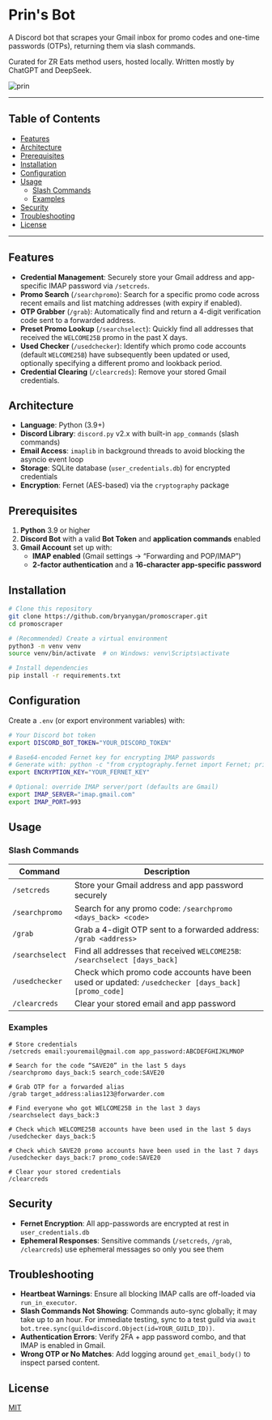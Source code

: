 # Prin's Bot  

A Discord bot that scrapes your Gmail inbox for promo codes and one-time passwords (OTPs), returning them via slash commands.

Curated for ZR Eats method users, hosted locally. Written mostly by ChatGPT and DeepSeek.

<picture>
  <img alt="prin" src="https://i.imgur.com/r0IGEAc.png">
</picture>

---

## Table of Contents
- [Features](#features)
- [Architecture](#architecture)
- [Prerequisites](#prerequisites)
- [Installation](#installation)
- [Configuration](#configuration)
- [Usage](#usage)
  - [Slash Commands](#slash-commands)
  - [Examples](#examples)
- [Security](#security)
- [Troubleshooting](#troubleshooting)
- [License](#license)

---

## Features

- **Credential Management**: Securely store your Gmail address and app-specific IMAP password via `/setcreds`.
- **Promo Search** (`/searchpromo`): Search for a specific promo code across recent emails and list matching addresses (with expiry if enabled).
- **OTP Grabber** (`/grab`): Automatically find and return a 4-digit verification code sent to a forwarded address.
- **Preset Promo Lookup** (`/searchselect`): Quickly find all addresses that received the `WELCOME25B` promo in the past X days.
- **Used Checker** (`/usedchecker`): Identify which promo code accounts (default `WELCOME25B`) have subsequently been updated or used, optionally specifying a different promo and lookback period.
- **Credential Clearing** (`/clearcreds`): Remove your stored Gmail credentials.

## Architecture

- **Language**: Python (3.9+)
- **Discord Library**: `discord.py` v2.x with built-in `app_commands` (slash commands)
- **Email Access**: `imaplib` in background threads to avoid blocking the asyncio event loop
- **Storage**: SQLite database (`user_credentials.db`) for encrypted credentials
- **Encryption**: Fernet (AES-based) via the `cryptography` package

## Prerequisites

1. **Python** 3.9 or higher
2. **Discord Bot** with a valid **Bot Token** and **application commands** enabled
3. **Gmail Account** set up with:
   - **IMAP enabled** (Gmail settings → “Forwarding and POP/IMAP”)
   - **2-factor authentication** and a **16-character app-specific password**

## Installation

```bash
# Clone this repository
git clone https://github.com/bryanygan/promoscraper.git
cd promoscraper

# (Recommended) Create a virtual environment
python3 -m venv venv
source venv/bin/activate  # on Windows: venv\Scripts\activate

# Install dependencies
pip install -r requirements.txt
```

## Configuration

Create a `.env` (or export environment variables) with:

```bash
# Your Discord bot token
export DISCORD_BOT_TOKEN="YOUR_DISCORD_TOKEN"

# Base64-encoded Fernet key for encrypting IMAP passwords
# Generate with: python -c "from cryptography.fernet import Fernet; print(Fernet.generate_key().decode())"
export ENCRYPTION_KEY="YOUR_FERNET_KEY"

# Optional: override IMAP server/port (defaults are Gmail)
export IMAP_SERVER="imap.gmail.com"
export IMAP_PORT=993
```

## Usage

### Slash Commands

| Command             | Description                                                                                         |
|---------------------|-----------------------------------------------------------------------------------------------------|
| `/setcreds`         | Store your Gmail address and app password securely                                                  |
| `/searchpromo`      | Search for any promo code: `/searchpromo <days_back> <code>`                                        |
| `/grab`             | Grab a 4-digit OTP sent to a forwarded address: `/grab <address>`                                   |
| `/searchselect`     | Find all addresses that received `WELCOME25B`: `/searchselect [days_back]`                          |
| `/usedchecker`      | Check which promo code accounts have been used or updated: `/usedchecker [days_back] [promo_code]`  |
| `/clearcreds`       | Clear your stored email and app password                                                            |

### Examples

```text
# Store credentials
/setcreds email:youremail@gmail.com app_password:ABCDEFGHIJKLMNOP

# Search for the code “SAVE20” in the last 5 days
/searchpromo days_back:5 search_code:SAVE20

# Grab OTP for a forwarded alias
/grab target_address:alias123@forwarder.com

# Find everyone who got WELCOME25B in the last 3 days
/searchselect days_back:3

# Check which WELCOME25B accounts have been used in the last 5 days
/usedchecker days_back:5

# Check which SAVE20 promo accounts have been used in the last 7 days
/usedchecker days_back:7 promo_code:SAVE20

# Clear your stored credentials
/clearcreds
```

## Security

- **Fernet Encryption**: All app-passwords are encrypted at rest in `user_credentials.db`
- **Ephemeral Responses**: Sensitive commands (`/setcreds`, `/grab`, `/clearcreds`) use ephemeral messages so only you see them

## Troubleshooting

- **Heartbeat Warnings**: Ensure all blocking IMAP calls are off-loaded via `run_in_executor`.
- **Slash Commands Not Showing**: Commands auto-sync globally; it may take up to an hour. For immediate testing, sync to a test guild via `await bot.tree.sync(guild=discord.Object(id=YOUR_GUILD_ID))`.
- **Authentication Errors**: Verify 2FA + app password combo, and that IMAP is enabled in Gmail.
- **Wrong OTP or No Matches**: Add logging around `get_email_body()` to inspect parsed content.

## License

[MIT](LICENSE.md)
